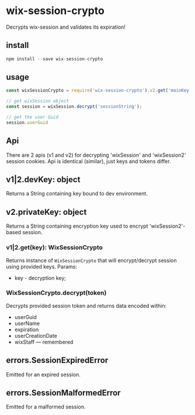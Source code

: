 # wix-session-crypto

Decrypts wix-session and validates its expiration!

## install

```js
npm install --save wix-session-crypto
```

## usage

```js
const wixSessionCrypto = require('wix-session-crypto').v2.get('mainKey');

// get wixSession object
const session = wixSession.decrypt('sessionString');

// get the user Guid
session.userGuid
```

## Api

There are 2 apis (v1 and v2) for decrypting 'wixSession' and 'wixSession2' session cookies. Api is identical (similar), just keys and tokens differ.

## v1|2.devKey: object
Returns a String containing key bound to dev environment.

## v2.privateKey: object
Returns a String containing encryption key used to encrypt 'wixSession2'-based session.

### v1|2.get(key): WixSessionCrypto
Returns instance of `WixSessionCrypto` that will encrypt/decrypt session using provided keys. Params:
 - key - decryption key;

### WixSessionCrypto.decrypt(token)
Decrypts provided session token and returns data encoded within:
- userGuid
- userName
- expiration
- userCreationDate
- wixStaff
— remembered

## errors.SessionExpiredError
Emitted for an expired session.

## errors.SessionMalformedError
Emitted for a malformed session.